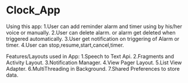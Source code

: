 # Clock_App

Using this app:
1.User can add reminder alarm and timer using by his/her voice or manually.
2.User can delete alarm. or alarm get deleted when triggered automatically.
3.User get notification on triggering of Alarm or timer.
4.User can stop,resume,start,cancel,timer.

Features/Layouts used in App:
1.Speech to Text Api.
2.Fragments and Activity Layout.
3.Notification Manager.
4.View Pager Layout.
5.List View Adapter.
6.MultiThreading in Background.
7.Shared Preferences to store data.
